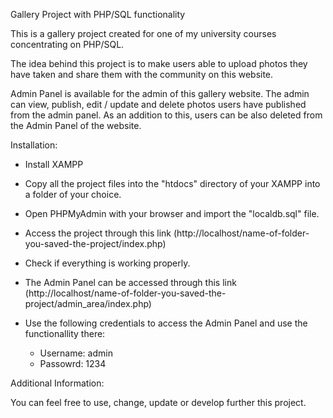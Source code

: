 Gallery Project with PHP/SQL functionality

This is a gallery project created for one of my university courses concentrating on PHP/SQL.

The idea behind this project is to make users able to upload photos they have taken and share them with the community on this website.

Admin Panel is available for the admin of this gallery website. The admin can view, publish, edit / update and delete photos users have published from the admin panel.
As an addition to this, users can be also deleted from the Admin Panel of the website.

Installation:

- Install XAMPP

- Copy all the project files into the "htdocs" directory of your XAMPP into a folder of your choice.

- Open PHPMyAdmin with your browser and import the "localdb.sql" file.

- Access the project through this link (http://localhost/name-of-folder-you-saved-the-project/index.php)

- Check if everything is working properly.

- The Admin Panel can be accessed through this link (http://localhost/name-of-folder-you-saved-the-project/admin_area/index.php)

- Use the following credentials to access the Admin Panel and use the functionallity there:
  - Username: admin
  - Passowrd: 1234
  
Additional Information:

You can feel free to use, change, update or develop further this project.
